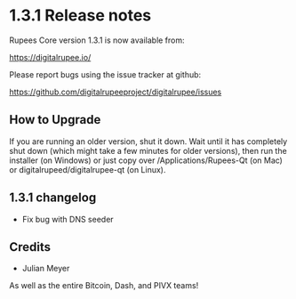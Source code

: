 1.3.1 Release notes
====================

Rupees Core version 1.3.1 is now available from:

  https://digitalrupee.io/

Please report bugs using the issue tracker at github:

  https://github.com/digitalrupeeproject/digitalrupee/issues


How to Upgrade
--------------

If you are running an older version, shut it down. Wait until it has completely
shut down (which might take a few minutes for older versions), then run the
installer (on Windows) or just copy over /Applications/Rupees-Qt (on Mac) or
digitalrupeed/digitalrupee-qt (on Linux).


1.3.1 changelog
----------------

- Fix bug with DNS seeder


Credits
--------

- Julian Meyer

As well as the entire Bitcoin, Dash, and PIVX teams!